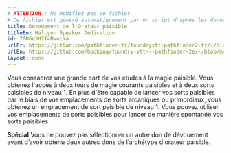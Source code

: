 ```yaml
---
# ATTENTION : Ne modifiez pas ce fichier
# Ce fichier est généré automatiquement par un script d'après les données du module Foundry VTT officiel et de sa traduction
title: Dévouement de l'Orateur paisible
titleEn: Halcyon Speaker Dedication
id: 7fU6e3HIT4NvwLYa
urlFr: https://gitlab.com/pathfinder-fr/foundryvtt-pathfinder2-fr/-/blob/master/data/feats/7fU6e3HIT4NvwLYa.htm
urlEn: https://gitlab.com/hooking/foundry-vtt---pathfinder-2e/-/blob/master/packs/data/feats.db/halcyon-speaker-dedication.json
layout: dons
---
```

Vous consacrez une grande part de vos études à la magie paisible. Vous obtenez l'accès à deux tours de magie courants paisibles et à deux sorts paisibles de niveau 1. En plus d'être capable de lancer vos sorts paisibles par le biais de vos emplacements de sorts arcaniques ou primordiaux, vous obtenez un emplacement de sort paisible de niveau 1. Vous pouvez utiliser vos emplacements de sorts paisibles pour lancer de manière spontanée vos sorts paisibles.

**Spécial** Vous ne pouvez pas sélectionner un autre don de dévouement avant d’avoir obtenu deux autres dons de l’archétype d'orateur paisible.
